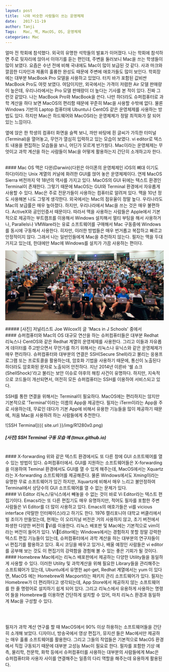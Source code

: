 ```yaml
---
layout: post
title:  나와 비슷한 사람들이 쓰는 운영체제
date:   2017-11-19
author: Tanji
Tags:   Mac, 맥, MacOS, OS, 운영체제
categories: Mac
---
```


얼마 전 학회에 참석했다. 외국의 유명한 석학들의 발표가 이어졌다. 나는 학회에 참석하면 주로 뒷자리에 앉아서 이야기를 듣는 편인데, 주변을 둘러보니 Mac을 쓰는 학생들이 많이 보였다. 요즘은 수년 전에 비해 국내에도 Mac이 많이 보급된 것 같다. 사과 마크와 깔끔한 디자인과 제품의 훌륭한 완성도 때문에 주변에 애호가들도 많이 보인다. 학회장에는 대부분 MacBook Pro 모델을 사용하고 있었다. 터치 바가 포함된 값비싼 MacBook Pro도 여럿 보였다. 여담이지만, 외국에서는 가격이 저렴한 Air 모델 판매량이 높은데, 우리나라에서는 Pro 모델 판매량이 더 높다는 기사를 본 적이 있다. 진짜 그런것 같았다. 나는 MacBook Pro와 MacBook을 쓴다. 나만 하더라도 슈퍼컴퓨터로 과학 계산을 하다 보면 MacOS의 편리함 때문에 꾸준히 Mac을 사용할 수밖에 없다. 물론 Windows 기반의 Laptop 컴퓨터에 Ubuntu나 CentOS 같은 운영체제를 사용하는 방법도 있다. 하지만 Mac은 하드웨어와 MacOS라는 운영체제가 정말 최적화가 잘 되어 있는 느낌이다.

옆에 앉은 한 학생의 컴퓨터 화면을 슬쩍 보니, 까만 바탕에 흰 글씨가 가득한 터미널(Terminal)을 열어놓고, 무언가 열심히 입력하고 있는 모습이 보였다. vi editor로 텍스트 내용을 편집하는 모습들을 보니, 어딘가 모르게 반가웠다. Mac이라는 운영체제는 무엇이고 과학 계산을 하는 사람들이 Mac을 어떻게 활용하는지 간단히 소개하고자 한다.

<br>
#### Mac OS
맥은 다윈(Darwin)(다윈은 아이폰의 운영체제인 iOS의 뼈대 이기도 하다)이라는 Unix 계열의 커널에 화려한 GUI를 얹어 놓은 운영체제이다. 연제 MacOS Sierra 버전까지 약 18년의 역사를 가지고 있다. MacOS의 GUI 뒤에는 텍스트 환경인 Terminal이 존재한다. 그렇기 때문에 MacOS는 GUI와 Terminal 환경에서 자유롭게 사용할 수 있다. Mac은 주로 전문가들이 사용하는 컴퓨터로 알려져 있다. 맥을 10년 정도 사용해본 나도 그렇게 생각한다. 외국에서는 Mac의 점유율이 정말 높다. 우리나라도 Mac의 보급률은 매우 높아졌다. 하지만, 우리나라에서 Mac을 쓰는 것은 매우 불편하다. ActiveX와 공인인증서 때문이다. 따라서 맥을 사용하는 사람들은 Apple에서 기본적으로 제공하는 부트캠프를 이용해서 Windows 설치해서 멀티 부팅을 해서 사용하거나, Parallels나 VMWare라는 유료 소프트웨어를 구매해서 Mac 구동중에 Windows를 동시에 구동해서 사용한다. 히자만, 이러한 방법들은 매우 번거롭고 복잡하고 빠르고 안정적이지 않다. 그래서 나는 일반인들에게 Mac을 추천하지 않는다. 필자는 맥을 두대 가지고 있는데, 한대에만 Mac에 Windows를 설치가 가끔 사용하는 편이다.

<p><img src="/img/R1280x0.jpeg" alt="Mac"></p>
##### [사진] 저널리스트 Joe Wilcox의 글 'Macs in J Schools' 중에서

<br>
#### 슈퍼컴퓨터와 Mac의 OS
대규모 연산을 하는 슈퍼컴퓨터들은 대부분 Redhat 리눅스나 CentOS와 같은 Redhat 계열의 운영체제를 사용한다. 그리고 이들과 자유롭게 데이터를 주고받으면서 무언가를 하기 위해서는 리눅스나 유닉스와 같은 운영체제가 매우 편리하다. 슈퍼컴퓨터와 대부분의 연결은 SSH(Secure Shell)라고 불리는 응용프로그램 또는 프로토콜을 활용하는데, 암호화 기법을 사용하기 때문에, 통신이 노출된다 하더라도 암호화된 문자로 노출되어 안전하다. 지난 2014년 이른바 '쉘 쇼크(ShellShock)'라고 불리는 보안 이슈로 야후의 해킹 사건이 유명하다. 하지만, 지속적으로 코드들이 개선되면서, 여전히 모든 슈퍼컴퓨터는 SSH를 이용하여 서비스되고 있다.

SSH를 통한 연결을 위해서는 Terminal이 필요하다. MacOS에는 편리하지는 않지만 기본적으로 'Terminal'이라는 이름의 App을 제공한다. 필자는 iTerm이라는 App을 주로 사용하는데, 무료인 데다가 기본 App에 비해서 유용한 기능들을 많이 제공하기 때문에, 처음 Mac을 사용하려 
하는 사람들에게 추천한다.

![SSH Terminal]({{ site.url }}/img/R1280x0.png)
##### [사진] SSH Terminal 구동 모습 예 (tmux.github.io)



<br>
#### X-forwarding
위와 같은 텍스트 환경에서도 또 다른 창에 GUI 소프트웨어를 열 수 있는 방법이 있다. 슈퍼컴퓨터에서. GUI를 지원하는 소프트웨어들은 X-forwarding을 이용하여 Teminal 환경에서도 GUI를 열 수 있게 해주는데, MacOS에서는 Xquartz라는 X-forwarding 소프트웨어를 제공해준다. 물론 Windows에서도 Xming이라는 유명한 무료 소프트웨어가 있긴 하지만, Xquartz에 비해서 매우 느리고 불안정하여 Terminal에서 상당수의 GUI 소프트웨어를 열 수 없는 문제가 있다.

<br>
#### Vi Editor
리눅스/유닉스에서 빼놓을 수 없는 것이 바로 Vi Editor라는 텍스트 편집기이다. Emacs라는 또 다른 편집기도 매우 유명하지만, 적어도 필자를 포함한 주변 사람들은 Vi Editor를 더 많이 사용하고 있다. Emacs의 애호가들은 vi를 vicious interface (악랄한 인터페이스)라고 하기도 한다. 1976 캘리포니아 대학교 버클리에서 빌 조이가 만들었는데, 현재는 이 오리지널 버전은 거의 사용하지 않고, 초기 버전에서 파생한 다양한 버전의 Vi를 이용한다. 리눅스 배포판 및 Mac에는 기본적으로 vim이라는 버전이 들어가 있다. ViEditor에는 Windows에서는 경험하지 못할 정말 강력한 텍스트 편집 기능들이 있는데, 슈퍼컴퓨터에서 과학 계산을 하는 대부분의 연구자들이 vi 편집기를 활용하고 있다. 혹시 코딩을 배우고 있거나, 배울 예정인 사람들은 vi editor를 공부해 보는 것도 이 편집기의 강력함을 경험해 볼 수 있는 좋은 기회가 될 것이다.

<br>
#### Homebrew
Mac에서는 리눅스 배포판에서 제공하는 다양한 Utility들을 동일하게 사용할 수 있다. 이러한 Utility 및 과학계산을 위해 필요한 Library들을 관리해주는 소프트웨어가 있는데, Ubuntu에서 유명한 apt-get, Redhat 계열에서는 yum 이 있다면, MacOS 에는 Homebrew와 Macport라는 패키치 관리 소프트웨어가 있다. 필자는 Homebrew가 더 편리하다고 생각되는데, App Store에서 제공하지 않는 소프트웨어를 한 줄 명령어로 설치하기 쉽게 되어 있다. 그리고 리눅스에서 유용하게 사용하는 명령어 들을 Homebrew를 이용하면 간단하게 설치할 수 있어, 마치 리눅스 환경과 동일하게 Mac을 구성할 수 있다.


<br><br>

필자가 과학 계산 연구를 할 때 MacOS에서 90% 이상 하용하는 소프트웨어들을 간단히 소개해 보았다. 디자이너, 방송국에서 영상 편집가, 뮤지션 들은 Mac에서만 제공하는 매우 훌륭 소프트웨어를 활용한다. 그리고 그들의 작업들은 기본적으로 MacOS 환경에서 직접 구동되기 때문에 대부분 고성능 Mac이 필요로 한다. 필자를 포함한 기상 예측, 물리학, 천문학, 화학 등에서 슈퍼컴퓨터를 사용하는 대부분의 사람들에게 Mac은 슈퍼컴퓨터와 사용자 사이를 연결해주는 일종의 다리 역할을 해주는데 유용하게 활용된다.
